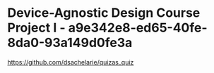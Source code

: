 # Device-Agnostic Design Course Project I - a9e342e8-ed65-40fe-8da0-93a149d0fe3a

https://github.com/dsachelarie/quizas_quiz
